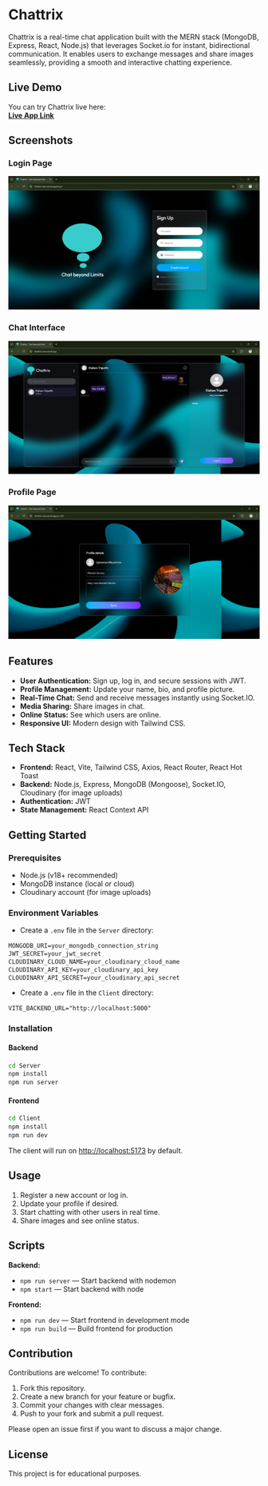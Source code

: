 # Chattrix

Chattrix is a real-time chat application built with the MERN stack (MongoDB, Express, React, Node.js) that leverages Socket.io for instant, bidirectional communication. It enables users to exchange messages and share images seamlessly, providing a smooth and interactive chatting experience.

## Live Demo

You can try Chattrix live here:  
**[Live App Link](https://chattrix-tan.vercel.app/login)**

## Screenshots

### Login Page
![Login Page](./Client/public/login.png)

### Chat Interface
![Chat Interface](./Client/public/chatInterface.png)

### Profile Page
![Profile Page](./Client/public/profile.png)

## Features

- **User Authentication:** Sign up, log in, and secure sessions with JWT.
- **Profile Management:** Update your name, bio, and profile picture.
- **Real-Time Chat:** Send and receive messages instantly using Socket.IO.
- **Media Sharing:** Share images in chat.
- **Online Status:** See which users are online.
- **Responsive UI:** Modern design with Tailwind CSS.

## Tech Stack

- **Frontend:** React, Vite, Tailwind CSS, Axios, React Router, React Hot Toast
- **Backend:** Node.js, Express, MongoDB (Mongoose), Socket.IO, Cloudinary (for image uploads)
- **Authentication:** JWT
- **State Management:** React Context API

## Getting Started

### Prerequisites

- Node.js (v18+ recommended)
- MongoDB instance (local or cloud)
- Cloudinary account (for image uploads)

### Environment Variables

- Create a `.env` file in the `Server` directory:

```
MONGODB_URI=your_mongodb_connection_string
JWT_SECRET=your_jwt_secret
CLOUDINARY_CLOUD_NAME=your_cloudinary_cloud_name
CLOUDINARY_API_KEY=your_cloudinary_api_key
CLOUDINARY_API_SECRET=your_cloudinary_api_secret
```

- Create a `.env` file in the `Client` directory:

```
VITE_BACKEND_URL="http://localhost:5000"
```

### Installation

#### Backend

```bash
cd Server
npm install
npm run server
```

#### Frontend

```bash
cd Client
npm install
npm run dev
```

The client will run on [http://localhost:5173](http://localhost:5173) by default.

## Usage

1. Register a new account or log in.
2. Update your profile if desired.
3. Start chatting with other users in real time.
4. Share images and see online status.

## Scripts

**Backend:**

- `npm run server` — Start backend with nodemon
- `npm start` — Start backend with node

**Frontend:**

- `npm run dev` — Start frontend in development mode
- `npm run build` — Build frontend for production

## Contribution

Contributions are welcome! To contribute:

1. Fork this repository.
2. Create a new branch for your feature or bugfix.
3. Commit your changes with clear messages.
4. Push to your fork and submit a pull request.

Please open an issue first if you want to discuss a major change.

## License

This project is for educational purposes.